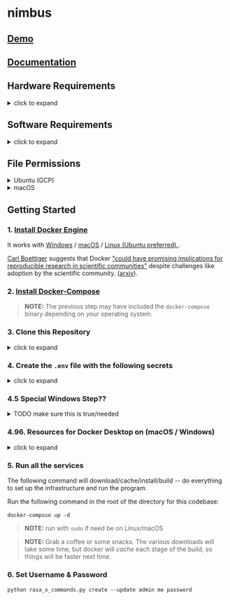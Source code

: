 # nimbus

## [Demo][demo]

## [Documentation][docs]

## Hardware Requirements

<details><summary>click to expand</summary>

The following requirements are [based on Rasa-X documentation][rasa-x-docs]

> vCPUs (virtual CPUs on Google Cloud Platform or equivalent number of cores)
>
> - Minimum: 2 vCPUs
> - Recommended: 2-6 vCPUs

> RAM
>
> - Minimum: 4 GB RAM
> - Recommended: 8 GB RAM

> Disk Space
>
> - Recommended: 100 GB disk space available

> Open These Ports (if running on Google Cloud Platform)
>
> - 22 (SSH)
> - 80 (HTTP)
> - 443 (HTTPS)

</details>

## Software Requirements

<details><summary>click to expand</summary>

> `Python 3.6.8` or newer

> `Docker 19.03.8` or newer

> `docker-compose 1.25.5` or newer

`$ python3 --version`

```
Python 3.6.8
```

`$ docker -v`

```
Docker version 19.03.8, build afacb8b
```

`$ docker-compose -v`

```
docker-compose version 1.25.5, build 8a1c60f6
```

</details>

## File Permissions

<details><summary>Ubuntu (GCP)</summary>

```
drwxrwxr-x 5 my_user_name my_user_name  4096 Jun 11 03:57 ./
drwxr-xr-x 5 my_user_name my_user_name  4096 Jun 11 03:57 ../
drwxrwxr-x 2 my_user_name my_user_name  4096 Jun 11 03:56 actions/
-rwxrwxr-x 1 my_user_name my_user_name    33 Jun 11 03:56 credentials.yml*
-rw-rw-r-- 1 my_user_name my_user_name    72 Jun 11 03:56 docker-compose.override.yml
-rwxrwxr-x 1 my_user_name my_user_name  4175 Jun 11 03:56 docker-compose.yml*
-rw-rw-r-- 1 my_user_name my_user_name   569 Jun 11 03:56 Dockerfile
-rwxrwxr-x 1 my_user_name my_user_name   652 Jun 11 03:56 endpoints.yml*
-rwxrwxr-x 1 my_user_name my_user_name   151 Jun 11 03:56 environments.yml*
drwxrwxr-x 8 my_user_name my_user_name  4096 Jun 11 03:56 .git/
-rw-rw-r-- 1 my_user_name my_user_name  1836 Jun 11 03:56 .gitignore
-rwxrwxr-x 1 my_user_name my_user_name  1782 Jun 11 03:56 install.sh*
-rwxrwxr-x 1 my_user_name my_user_name 35149 Jun 11 03:56 LICENSE*
-rwxrwxr-x 1 my_user_name my_user_name  3145 Jun 11 03:56 rasa_x_commands.py*
-rwxrwxr-x 1 my_user_name my_user_name  5796 Jun 11 03:56 README.md*
drwxrwxr-x 2 my_user_name my_user_name  4096 Jun 11 03:56 terms/
-rwxrwxr-x 1 my_user_name my_user_name   223 Jun 11 03:57 ubuntu_setup.sh*
```

</details>

<details><summary>macOS</summary>

> **NOTE:** the `1001` user is a PostgreSQL thing.

> **NOTE:** on Linux `wheel` == `root` ? ([Source][macos-wheel-group])

`$ ls -lah`

```
total 152
drwxr-xr-x  20 my_user_name  staff   640B Jun 10 19:21 ./
drwxr-xr-x  96 my_user_name  staff   3.0K Jun 10 16:39 ../
-rw-r--r--   1 my_user_name  staff   248B Jun 10 18:33 .env
drwxr-xr-x  15 my_user_name  staff   480B Jun 10 19:21 .git/
-rw-r--r--   1 my_user_name  staff   1.8K Jun 10 18:35 .gitignore
-rwxrwx---   1 my_user_name  wheel    34K Jun 10 16:39 LICENSE*
-rwxrwx---   1 my_user_name  wheel   3.2K Jun 10 18:42 README.md*
drwxr-xr-x   2 my_user_name  staff    64B Jun 10 19:45 actions/
drwxrwx---   2 my_user_name  wheel    64B Jun 10 19:21 auth/
drwxrwx---   2 my_user_name  wheel    64B Jun 10 18:57 certs/
drwxrwx---   2 my_user_name  wheel    64B Jun 10 18:57 credentials/
-rwxrwx---   1 my_user_name  wheel    33B Jun 10 18:54 credentials.yml*
drwxr-x---   2 1001          wheel    64B Jun 10 18:58 db/
-rwxrwx---   1 my_user_name  wheel   4.1K Jun 10 06:01 docker-compose.yml*
-rwxrwx---   1 my_user_name  wheel   652B Jun 10 18:54 endpoints.yml*
-rwxrwx---   1 my_user_name  wheel   151B Jun 10 18:54 environments.yml*
-rwxrwx---   1 my_user_name  wheel   1.7K Jun 10 17:23 install.sh*
drwxrwx---   2 my_user_name  wheel    64B Jun 10 18:58 logs/
drwxrwx---   2 my_user_name  wheel    64B Jun 10 18:57 models/
-rwxrwx---   1 my_user_name  wheel   3.1K Jun 10 06:01 rasa_x_commands.py*
drwxrwx---   3 my_user_name  wheel    96B Jun 10 18:58 terms/
```

</details>

## Getting Started

### **1. [Install Docker Engine][docker-docs]**

It works with [Windows][docker-desktop] / [macOS][docker-desktop] / [Linux (Ubuntu preferred).][docker-docs-ubuntu].

[Carl Boettiger][carl-b] suggests that Docker ["could
have promising implications for reproducible research in scientific communities"][docker-reproducibility] despite challenges like adoption by the scientific community. ([arxiv][docker-reproducibility-arxiv]).

### **2. [Install Docker-Compose][docker-compose-docs]**

> **NOTE:** The previous step may have included the `docker-compose` binary depending on your operating system.

### **3. Clone this Repository**

<details><summary>click to expand</summary>

```
git clone https://github.com/mfekadu/nimbus
```

</details>

### **4. Create the `.env` file with the following secrets**

<details><summary>click to expand</summary>

[The `.env` file is read by docker-compose][env-file-docs] (from _current working directory_) to string-replace the variables in the [`docker-compose.yml`][docker-compose-yml] file.

`$ cat .env`

```
RASA_X_VERSION=0.29.1
RASA_VERSION=1.10.0
RASA_TOKEN=<random_string>
RASA_X_TOKEN=<random_string>
PASSWORD_SALT=<random_string>
JWT_SECRET=<random_string>
RABBITMQ_PASSWORD=<random_string>
DB_PASSWORD=<random_string>
REDIS_PASSWORD=<random_string>
```

> **NOTE:** The `PASSWORD_SALT` is used to hash passwords. If you change this variable after setting it, you will have to create new logins for everyone. ([Source: Rasa Docs][rasa-x-docs])

</details>

### **4.5 Special Windows Step??**

<details><summary>TODO make sure this is true/needed</summary>

([Source][rasa-x-docs])

TODOs:

- [ ] make actions image a variable and put in `.env`
- [ ] can linux just use the `volumes:` too? if so, readme gets simplified.
- [ ] what about macOS?

`$ cat docker-compose.override.yml`

```
version: "3.4"

services:
  ...
  ...(other services)....
  ...
  app:
    image: mfekadu/rasa-actions:latest
  db:
    volumes:
      - db-volume:/bitnami/postgresql

volumes:
  db-volume:
    name: db-volume
```

</details>

### **4.96. Resources for Docker Desktop on (macOS / Windows)**

<details><summary>click to expand</summary>

![Docker Desktop Resources](/docs/assets/docker_desktop_resources.png)

</details>

### **5. Run all the services**

The following command will download/cache/install/build -- do everything to set up the infrastructure and run the program.

Run the following command in the root of the directory for this codebase:

```
docker-compose up -d
```

> **NOTE:** run with `sudo` if need be on Linux/macOS

> **NOTE:** Grab a coffee or some snacks. The various downloads will take some time, but docker will _*cache*_ each stage of the build, so things will be faster next time.

### **6. Set Username & Password**

```
python rasa_x_commands.py create --update admin me password
```

[demo]: #todo_insert_link
[docs]: #todo_insert_link
[docker-docs]: https://docs.docker.com/get-docker/
[docker-compose-docs]: https://docs.docker.com/compose/install/
[docker-desktop]: https://docs.docker.com/desktop/
[docker-docs-ubuntu]: https://docs.docker.com/engine/install/ubuntu/
[docker-reproducibility]: https://dl.acm.org/doi/10.1145/2723872.2723882
[docker-reproducibility-arxiv]: https://arxiv.org/abs/1410.0846v1
[carl-b]: https://scholar.google.com/citations?user=zj2rRtEAAAAJ
[rasa-x-docs]: https://rasa.com/docs/rasa-x/installation-and-setup/docker-compose-manual
[env-file-docs]: https://docs.docker.com/compose/env-file/
[docker-compose-yml]: /docker-compose.yml
[macos-wheel-group]: https://superuser.com/a/20430
